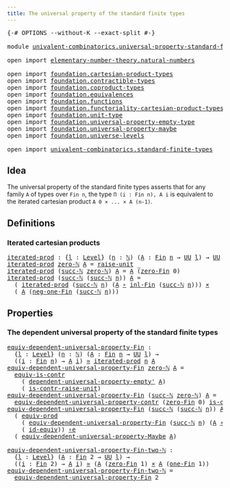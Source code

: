 ```yaml
---
title: The universal property of the standard finite types
---
```


<pre class="Agda"><a id="77" class="Symbol">{-#</a> <a id="81" class="Keyword">OPTIONS</a> <a id="89" class="Pragma">--without-K</a> <a id="101" class="Pragma">--exact-split</a> <a id="115" class="Symbol">#-}</a>

<a id="120" class="Keyword">module</a> <a id="127" href="univalent-combinatorics.universal-property-standard-finite-types.html" class="Module">univalent-combinatorics.universal-property-standard-finite-types</a> <a id="192" class="Keyword">where</a>

<a id="199" class="Keyword">open</a> <a id="204" class="Keyword">import</a> <a id="211" href="elementary-number-theory.natural-numbers.html" class="Module">elementary-number-theory.natural-numbers</a>

<a id="253" class="Keyword">open</a> <a id="258" class="Keyword">import</a> <a id="265" href="foundation.cartesian-product-types.html" class="Module">foundation.cartesian-product-types</a>
<a id="300" class="Keyword">open</a> <a id="305" class="Keyword">import</a> <a id="312" href="foundation.contractible-types.html" class="Module">foundation.contractible-types</a>
<a id="342" class="Keyword">open</a> <a id="347" class="Keyword">import</a> <a id="354" href="foundation.coproduct-types.html" class="Module">foundation.coproduct-types</a>
<a id="381" class="Keyword">open</a> <a id="386" class="Keyword">import</a> <a id="393" href="foundation.equivalences.html" class="Module">foundation.equivalences</a>
<a id="417" class="Keyword">open</a> <a id="422" class="Keyword">import</a> <a id="429" href="foundation.functions.html" class="Module">foundation.functions</a>
<a id="450" class="Keyword">open</a> <a id="455" class="Keyword">import</a> <a id="462" href="foundation.functoriality-cartesian-product-types.html" class="Module">foundation.functoriality-cartesian-product-types</a>
<a id="511" class="Keyword">open</a> <a id="516" class="Keyword">import</a> <a id="523" href="foundation.unit-type.html" class="Module">foundation.unit-type</a>
<a id="544" class="Keyword">open</a> <a id="549" class="Keyword">import</a> <a id="556" href="foundation.universal-property-empty-type.html" class="Module">foundation.universal-property-empty-type</a>
<a id="597" class="Keyword">open</a> <a id="602" class="Keyword">import</a> <a id="609" href="foundation.universal-property-maybe.html" class="Module">foundation.universal-property-maybe</a>
<a id="645" class="Keyword">open</a> <a id="650" class="Keyword">import</a> <a id="657" href="foundation.universe-levels.html" class="Module">foundation.universe-levels</a>

<a id="685" class="Keyword">open</a> <a id="690" class="Keyword">import</a> <a id="697" href="univalent-combinatorics.standard-finite-types.html" class="Module">univalent-combinatorics.standard-finite-types</a>
</pre>
## Idea

The universal property of the standard finite types asserts that for any family `A` of types over `Fin n`, the type `Π (i : Fin n), A i` is equivalent to the iterated cartesian product `A 0 × ... × A (n-1)`.

## Definitions

### Iterated cartesian products

<pre class="Agda"><a id="iterated-prod"></a><a id="1023" href="univalent-combinatorics.universal-property-standard-finite-types.html#1023" class="Function">iterated-prod</a> <a id="1037" class="Symbol">:</a> <a id="1039" class="Symbol">{</a><a id="1040" href="univalent-combinatorics.universal-property-standard-finite-types.html#1040" class="Bound">l</a> <a id="1042" class="Symbol">:</a> <a id="1044" href="Agda.Primitive.html#597" class="Postulate">Level</a><a id="1049" class="Symbol">}</a> <a id="1051" class="Symbol">(</a><a id="1052" href="univalent-combinatorics.universal-property-standard-finite-types.html#1052" class="Bound">n</a> <a id="1054" class="Symbol">:</a> <a id="1056" href="elementary-number-theory.natural-numbers.html#1530" class="Datatype">ℕ</a><a id="1057" class="Symbol">)</a> <a id="1059" class="Symbol">(</a><a id="1060" href="univalent-combinatorics.universal-property-standard-finite-types.html#1060" class="Bound">A</a> <a id="1062" class="Symbol">:</a> <a id="1064" href="univalent-combinatorics.standard-finite-types.html#2393" class="Function">Fin</a> <a id="1068" href="univalent-combinatorics.universal-property-standard-finite-types.html#1052" class="Bound">n</a> <a id="1070" class="Symbol">→</a> <a id="1072" href="foundation-core.universe-levels.html#235" class="Primitive">UU</a> <a id="1075" href="univalent-combinatorics.universal-property-standard-finite-types.html#1040" class="Bound">l</a><a id="1076" class="Symbol">)</a> <a id="1078" class="Symbol">→</a> <a id="1080" href="foundation-core.universe-levels.html#235" class="Primitive">UU</a> <a id="1083" href="univalent-combinatorics.universal-property-standard-finite-types.html#1040" class="Bound">l</a>
<a id="1085" href="univalent-combinatorics.universal-property-standard-finite-types.html#1023" class="Function">iterated-prod</a> <a id="1099" href="elementary-number-theory.natural-numbers.html#1551" class="InductiveConstructor">zero-ℕ</a> <a id="1106" href="univalent-combinatorics.universal-property-standard-finite-types.html#1106" class="Bound">A</a> <a id="1108" class="Symbol">=</a> <a id="1110" href="foundation.unit-type.html#1727" class="Function">raise-unit</a> <a id="1121" class="Symbol">_</a>
<a id="1123" href="univalent-combinatorics.universal-property-standard-finite-types.html#1023" class="Function">iterated-prod</a> <a id="1137" class="Symbol">(</a><a id="1138" href="elementary-number-theory.natural-numbers.html#1564" class="InductiveConstructor">succ-ℕ</a> <a id="1145" href="elementary-number-theory.natural-numbers.html#1551" class="InductiveConstructor">zero-ℕ</a><a id="1151" class="Symbol">)</a> <a id="1153" href="univalent-combinatorics.universal-property-standard-finite-types.html#1153" class="Bound">A</a> <a id="1155" class="Symbol">=</a> <a id="1157" href="univalent-combinatorics.universal-property-standard-finite-types.html#1153" class="Bound">A</a> <a id="1159" class="Symbol">(</a><a id="1160" href="univalent-combinatorics.standard-finite-types.html#6792" class="Function">zero-Fin</a> <a id="1169" class="Number">0</a><a id="1170" class="Symbol">)</a>
<a id="1172" href="univalent-combinatorics.universal-property-standard-finite-types.html#1023" class="Function">iterated-prod</a> <a id="1186" class="Symbol">(</a><a id="1187" href="elementary-number-theory.natural-numbers.html#1564" class="InductiveConstructor">succ-ℕ</a> <a id="1194" class="Symbol">(</a><a id="1195" href="elementary-number-theory.natural-numbers.html#1564" class="InductiveConstructor">succ-ℕ</a> <a id="1202" href="univalent-combinatorics.universal-property-standard-finite-types.html#1202" class="Bound">n</a><a id="1203" class="Symbol">))</a> <a id="1206" href="univalent-combinatorics.universal-property-standard-finite-types.html#1206" class="Bound">A</a> <a id="1208" class="Symbol">=</a>
  <a id="1212" class="Symbol">(</a> <a id="1214" href="univalent-combinatorics.universal-property-standard-finite-types.html#1023" class="Function">iterated-prod</a> <a id="1228" class="Symbol">(</a><a id="1229" href="elementary-number-theory.natural-numbers.html#1564" class="InductiveConstructor">succ-ℕ</a> <a id="1236" href="univalent-combinatorics.universal-property-standard-finite-types.html#1202" class="Bound">n</a><a id="1237" class="Symbol">)</a> <a id="1239" class="Symbol">(</a><a id="1240" href="univalent-combinatorics.universal-property-standard-finite-types.html#1206" class="Bound">A</a> <a id="1242" href="foundation-core.functions.html#420" class="Function Operator">∘</a> <a id="1244" href="univalent-combinatorics.standard-finite-types.html#2524" class="Function">inl-Fin</a> <a id="1252" class="Symbol">(</a><a id="1253" href="elementary-number-theory.natural-numbers.html#1564" class="InductiveConstructor">succ-ℕ</a> <a id="1260" href="univalent-combinatorics.universal-property-standard-finite-types.html#1202" class="Bound">n</a><a id="1261" class="Symbol">)))</a> <a id="1265" href="foundation-core.cartesian-product-types.html#590" class="Function Operator">×</a>
  <a id="1269" class="Symbol">(</a> <a id="1271" href="univalent-combinatorics.universal-property-standard-finite-types.html#1206" class="Bound">A</a> <a id="1273" class="Symbol">(</a><a id="1274" href="univalent-combinatorics.standard-finite-types.html#2712" class="Function">neg-one-Fin</a> <a id="1286" class="Symbol">(</a><a id="1287" href="elementary-number-theory.natural-numbers.html#1564" class="InductiveConstructor">succ-ℕ</a> <a id="1294" href="univalent-combinatorics.universal-property-standard-finite-types.html#1202" class="Bound">n</a><a id="1295" class="Symbol">)))</a>
</pre>
## Properties

### The dependent universal property of the standard finite types

<pre class="Agda"><a id="equiv-dependent-universal-property-Fin"></a><a id="1394" href="univalent-combinatorics.universal-property-standard-finite-types.html#1394" class="Function">equiv-dependent-universal-property-Fin</a> <a id="1433" class="Symbol">:</a>
  <a id="1437" class="Symbol">{</a><a id="1438" href="univalent-combinatorics.universal-property-standard-finite-types.html#1438" class="Bound">l</a> <a id="1440" class="Symbol">:</a> <a id="1442" href="Agda.Primitive.html#597" class="Postulate">Level</a><a id="1447" class="Symbol">}</a> <a id="1449" class="Symbol">(</a><a id="1450" href="univalent-combinatorics.universal-property-standard-finite-types.html#1450" class="Bound">n</a> <a id="1452" class="Symbol">:</a> <a id="1454" href="elementary-number-theory.natural-numbers.html#1530" class="Datatype">ℕ</a><a id="1455" class="Symbol">)</a> <a id="1457" class="Symbol">(</a><a id="1458" href="univalent-combinatorics.universal-property-standard-finite-types.html#1458" class="Bound">A</a> <a id="1460" class="Symbol">:</a> <a id="1462" href="univalent-combinatorics.standard-finite-types.html#2393" class="Function">Fin</a> <a id="1466" href="univalent-combinatorics.universal-property-standard-finite-types.html#1450" class="Bound">n</a> <a id="1468" class="Symbol">→</a> <a id="1470" href="foundation-core.universe-levels.html#235" class="Primitive">UU</a> <a id="1473" href="univalent-combinatorics.universal-property-standard-finite-types.html#1438" class="Bound">l</a><a id="1474" class="Symbol">)</a> <a id="1476" class="Symbol">→</a>
  <a id="1480" class="Symbol">((</a><a id="1482" href="univalent-combinatorics.universal-property-standard-finite-types.html#1482" class="Bound">i</a> <a id="1484" class="Symbol">:</a> <a id="1486" href="univalent-combinatorics.standard-finite-types.html#2393" class="Function">Fin</a> <a id="1490" href="univalent-combinatorics.universal-property-standard-finite-types.html#1450" class="Bound">n</a><a id="1491" class="Symbol">)</a> <a id="1493" class="Symbol">→</a> <a id="1495" href="univalent-combinatorics.universal-property-standard-finite-types.html#1458" class="Bound">A</a> <a id="1497" href="univalent-combinatorics.universal-property-standard-finite-types.html#1482" class="Bound">i</a><a id="1498" class="Symbol">)</a> <a id="1500" href="foundation-core.equivalences.html#1621" class="Function Operator">≃</a> <a id="1502" href="univalent-combinatorics.universal-property-standard-finite-types.html#1023" class="Function">iterated-prod</a> <a id="1516" href="univalent-combinatorics.universal-property-standard-finite-types.html#1450" class="Bound">n</a> <a id="1518" href="univalent-combinatorics.universal-property-standard-finite-types.html#1458" class="Bound">A</a>
<a id="1520" href="univalent-combinatorics.universal-property-standard-finite-types.html#1394" class="Function">equiv-dependent-universal-property-Fin</a> <a id="1559" href="elementary-number-theory.natural-numbers.html#1551" class="InductiveConstructor">zero-ℕ</a> <a id="1566" href="univalent-combinatorics.universal-property-standard-finite-types.html#1566" class="Bound">A</a> <a id="1568" class="Symbol">=</a>
  <a id="1572" href="foundation-core.contractible-types.html#4311" class="Function">equiv-is-contr</a>
    <a id="1591" class="Symbol">(</a> <a id="1593" href="foundation.universal-property-empty-type.html#2274" class="Function">dependent-universal-property-empty&#39;</a> <a id="1629" href="univalent-combinatorics.universal-property-standard-finite-types.html#1566" class="Bound">A</a><a id="1630" class="Symbol">)</a>
    <a id="1636" class="Symbol">(</a> <a id="1638" href="foundation.unit-type.html#3287" class="Function">is-contr-raise-unit</a><a id="1657" class="Symbol">)</a>
<a id="1659" href="univalent-combinatorics.universal-property-standard-finite-types.html#1394" class="Function">equiv-dependent-universal-property-Fin</a> <a id="1698" class="Symbol">(</a><a id="1699" href="elementary-number-theory.natural-numbers.html#1564" class="InductiveConstructor">succ-ℕ</a> <a id="1706" href="elementary-number-theory.natural-numbers.html#1551" class="InductiveConstructor">zero-ℕ</a><a id="1712" class="Symbol">)</a> <a id="1714" href="univalent-combinatorics.universal-property-standard-finite-types.html#1714" class="Bound">A</a> <a id="1716" class="Symbol">=</a>
  <a id="1720" href="foundation.contractible-types.html#6630" class="Function">equiv-dependent-universal-property-contr</a> <a id="1761" class="Symbol">(</a><a id="1762" href="univalent-combinatorics.standard-finite-types.html#6792" class="Function">zero-Fin</a> <a id="1771" class="Number">0</a><a id="1772" class="Symbol">)</a> <a id="1774" href="univalent-combinatorics.standard-finite-types.html#4853" class="Function">is-contr-Fin-one-ℕ</a> <a id="1793" href="univalent-combinatorics.universal-property-standard-finite-types.html#1714" class="Bound">A</a>
<a id="1795" href="univalent-combinatorics.universal-property-standard-finite-types.html#1394" class="Function">equiv-dependent-universal-property-Fin</a> <a id="1834" class="Symbol">(</a><a id="1835" href="elementary-number-theory.natural-numbers.html#1564" class="InductiveConstructor">succ-ℕ</a> <a id="1842" class="Symbol">(</a><a id="1843" href="elementary-number-theory.natural-numbers.html#1564" class="InductiveConstructor">succ-ℕ</a> <a id="1850" href="univalent-combinatorics.universal-property-standard-finite-types.html#1850" class="Bound">n</a><a id="1851" class="Symbol">))</a> <a id="1854" href="univalent-combinatorics.universal-property-standard-finite-types.html#1854" class="Bound">A</a> <a id="1856" class="Symbol">=</a>
  <a id="1860" class="Symbol">(</a> <a id="1862" href="foundation.functoriality-cartesian-product-types.html#3284" class="Function">equiv-prod</a>
    <a id="1877" class="Symbol">(</a> <a id="1879" href="univalent-combinatorics.universal-property-standard-finite-types.html#1394" class="Function">equiv-dependent-universal-property-Fin</a> <a id="1918" class="Symbol">(</a><a id="1919" href="elementary-number-theory.natural-numbers.html#1564" class="InductiveConstructor">succ-ℕ</a> <a id="1926" href="univalent-combinatorics.universal-property-standard-finite-types.html#1850" class="Bound">n</a><a id="1927" class="Symbol">)</a> <a id="1929" class="Symbol">(</a><a id="1930" href="univalent-combinatorics.universal-property-standard-finite-types.html#1854" class="Bound">A</a> <a id="1932" href="foundation-core.functions.html#420" class="Function Operator">∘</a> <a id="1934" href="foundation.coproduct-types.html#1250" class="InductiveConstructor">inl</a><a id="1937" class="Symbol">))</a>
    <a id="1944" class="Symbol">(</a> <a id="1946" href="foundation-core.equivalences.html#2494" class="Function">id-equiv</a><a id="1954" class="Symbol">))</a> <a id="1957" href="foundation-core.equivalences.html#7869" class="Function Operator">∘e</a>
  <a id="1962" class="Symbol">(</a> <a id="1964" href="foundation.universal-property-maybe.html#1970" class="Function">equiv-dependent-universal-property-Maybe</a> <a id="2005" href="univalent-combinatorics.universal-property-standard-finite-types.html#1854" class="Bound">A</a><a id="2006" class="Symbol">)</a>

<a id="equiv-dependent-universal-property-Fin-two-ℕ"></a><a id="2009" href="univalent-combinatorics.universal-property-standard-finite-types.html#2009" class="Function">equiv-dependent-universal-property-Fin-two-ℕ</a> <a id="2054" class="Symbol">:</a>
  <a id="2058" class="Symbol">{</a><a id="2059" href="univalent-combinatorics.universal-property-standard-finite-types.html#2059" class="Bound">l</a> <a id="2061" class="Symbol">:</a> <a id="2063" href="Agda.Primitive.html#597" class="Postulate">Level</a><a id="2068" class="Symbol">}</a> <a id="2070" class="Symbol">(</a><a id="2071" href="univalent-combinatorics.universal-property-standard-finite-types.html#2071" class="Bound">A</a> <a id="2073" class="Symbol">:</a> <a id="2075" href="univalent-combinatorics.standard-finite-types.html#2393" class="Function">Fin</a> <a id="2079" class="Number">2</a> <a id="2081" class="Symbol">→</a> <a id="2083" href="foundation-core.universe-levels.html#235" class="Primitive">UU</a> <a id="2086" href="univalent-combinatorics.universal-property-standard-finite-types.html#2059" class="Bound">l</a><a id="2087" class="Symbol">)</a> <a id="2089" class="Symbol">→</a>
  <a id="2093" class="Symbol">((</a><a id="2095" href="univalent-combinatorics.universal-property-standard-finite-types.html#2095" class="Bound">i</a> <a id="2097" class="Symbol">:</a> <a id="2099" href="univalent-combinatorics.standard-finite-types.html#2393" class="Function">Fin</a> <a id="2103" class="Number">2</a><a id="2104" class="Symbol">)</a> <a id="2106" class="Symbol">→</a> <a id="2108" href="univalent-combinatorics.universal-property-standard-finite-types.html#2071" class="Bound">A</a> <a id="2110" href="univalent-combinatorics.universal-property-standard-finite-types.html#2095" class="Bound">i</a><a id="2111" class="Symbol">)</a> <a id="2113" href="foundation-core.equivalences.html#1621" class="Function Operator">≃</a> <a id="2115" class="Symbol">(</a><a id="2116" href="univalent-combinatorics.universal-property-standard-finite-types.html#2071" class="Bound">A</a> <a id="2118" class="Symbol">(</a><a id="2119" href="univalent-combinatorics.standard-finite-types.html#6792" class="Function">zero-Fin</a> <a id="2128" class="Number">1</a><a id="2129" class="Symbol">)</a> <a id="2131" href="foundation-core.cartesian-product-types.html#590" class="Function Operator">×</a> <a id="2133" href="univalent-combinatorics.universal-property-standard-finite-types.html#2071" class="Bound">A</a> <a id="2135" class="Symbol">(</a><a id="2136" href="univalent-combinatorics.standard-finite-types.html#8190" class="Function">one-Fin</a> <a id="2144" class="Number">1</a><a id="2145" class="Symbol">))</a>
<a id="2148" href="univalent-combinatorics.universal-property-standard-finite-types.html#2009" class="Function">equiv-dependent-universal-property-Fin-two-ℕ</a> <a id="2193" class="Symbol">=</a>
  <a id="2197" href="univalent-combinatorics.universal-property-standard-finite-types.html#1394" class="Function">equiv-dependent-universal-property-Fin</a> <a id="2236" class="Number">2</a>
</pre>